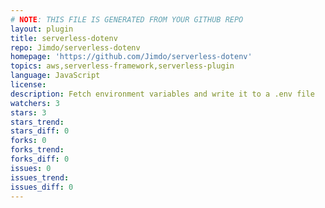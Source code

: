 ```yaml
---
# NOTE: THIS FILE IS GENERATED FROM YOUR GITHUB REPO
layout: plugin
title: serverless-dotenv
repo: Jimdo/serverless-dotenv
homepage: 'https://github.com/Jimdo/serverless-dotenv'
topics: aws,serverless-framework,serverless-plugin
language: JavaScript
license: 
description: Fetch environment variables and write it to a .env file
watchers: 3
stars: 3
stars_trend: 
stars_diff: 0
forks: 0
forks_trend: 
forks_diff: 0
issues: 0
issues_trend: 
issues_diff: 0
---
```

